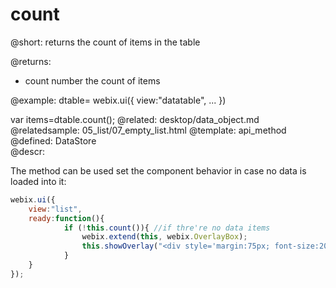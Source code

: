 count
=============



@short:
	returns the count of items in the table



@returns:
- count	number	the count of items 

@example:
dtable= webix.ui({
        view:"datatable",
        ...
})

var items=dtable.count(); 
@related:
	desktop/data_object.md
@relatedsample:
	05_list/07_empty_list.html
@template:	api_method
@defined:	DataStore	
@descr:

The method can be used set the component behavior in case no data is loaded into it:

~~~js
webix.ui({
	view:"list", 
	ready:function(){
			if (!this.count()){ //if thre're no data items
				webix.extend(this, webix.OverlayBox);
				this.showOverlay("<div style='margin:75px; font-size:20px;'>There is no data</div>");
			}
	}
});
~~~


